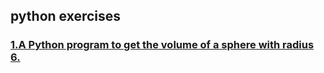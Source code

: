 ###

## python exercises

### [1.A Python program to get the volume of a sphere with radius 6. ](../sphere.py)
